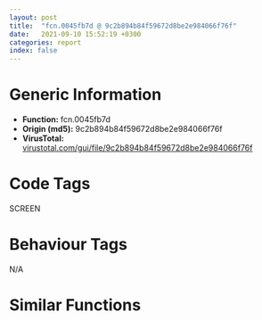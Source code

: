 ```yaml
---
layout: post
title:  "fcn.0045fb7d @ 9c2b894b84f59672d8be2e984066f76f"
date:   2021-09-10 15:52:19 +0300
categories: report
index: false
---
```


# Generic Information
- **Function:** fcn.0045fb7d
- **Origin (md5):** 9c2b894b84f59672d8be2e984066f76f
- **VirusTotal:** [virustotal.com/gui/file/9c2b894b84f59672d8be2e984066f76f][virustotal_ref]

# Code Tags
<span class="tag" id="SCREEN">SCREEN</span>


# Behaviour Tags
<span class="bhv-tag" id="na">N/A</span>

# Similar Functions
<script type="text/javascript" src="https://www.gstatic.com/charts/loader.js"></script>
<script type="text/javascript">

    google.charts.load('current', {'packages':['corechart']});
    google.charts.setOnLoadCallback(drawChart);

    function drawChart() {
    var data = new google.visualization.DataTable();
        data.addColumn('number', 'X');
        data.addColumn('number', 'Y');
        data.addColumn({type: 'string', role: 'tooltip', 'p': {'html': true}});
        data.addColumn({'type': 'string', 'role': 'style'});
        
        data.addRows([
    [26.511959075927734, -8.50034236907959, '<b><a href="/report/fcn.0045fb7d@9c2b894b84f59672d8be2e984066f76f">fcn.0045fb7d</a><br>@9c2b894b84f59672d8be2e984066f76f</b><br>push 0xc4<br>mov eax, 0x5785e7<br>call fcn.00553908<br>mov ebx, ecx<br>mov eax, dword[ebp+8]<br>mov edx, dword[ebp+0xc]<br>mov esi, dword[ebp+0x10]<br>mov dword[ebp-0x80], eax<br>mov eax, dword[ebp+0x14]<br>mov dword[ebp-0x7c], edx<br>mov dword[ebp-0x88], esi<br>test eax, eax<br>js 0x4603e5<br>cmp eax, dword[ebx+4]<br>jge 0x4603e5<br>cmp dword[ebp+0x24], 0<br>je 0x45fbd6<br>call fcn.00410017<br>cmp dword[eax+0x1ac], 8<br>jg 0x45fbd3<br>xor eax, eax<br>inc eax<br>jmp 0x4603e7<br>mov edx, dword[ebp-0x7c]<br>mov ecx, dword[ebx+0x68]<br>lea edi, [ebx+0x6c]<br>mov eax, dword[ebx+0x64]<br>add eax, edx<br>mov dword[ebp-0x1c], esi<br>mov dword[ebp-0x18], eax<br>lea eax, [esi+ecx]<br>mov dword[ebp-0x20], edx<br>mov dword[ebp-0x14], eax<br>lea esi, [ebp-0x20]<br>mov eax, dword[ebx+0x20]<br>mov ecx, eax<br>movsd dword<br>neg ecx<br>push 0x20<br>sbb ecx, ecx<br>not ecx<br>and ecx, dword[ebp+0x18]<br>neg eax<br>movsd dword<br>sbb eax, eax<br>mov dword[ebp-0x6c], ecx<br>not eax<br>and eax, dword[ebp+0x20]<br>movsd dword<br>mov dword[ebp-0x58], eax<br>movsd dword<br>xor esi, esi<br>mov dword[ebp-0x98], esi<br>pop edi<br>cmp dword[ebp+0x28], esi<br>je 0x45fc29<br>cmp dword[ebp+0x1c], esi<br>je 0x45fc4e<br>cmp dword[ebx+0x2c], esi<br>je 0x45fc4e<br>cmp dword[ebx+8], edi<br>jge 0x45fc4e<br>push dword[ebx+0x8c]<br>push dword[0x5e0b68]<br>call dword[sym.imp.GDI32.dll_SelectObject]<br>mov edx, dword[ebp-0x7c]<br>mov dword[ebp-0x98], eax<br>mov eax, dword[ebx+0x20]<br>xor ecx, ecx<br>inc ecx<br>mov dword[ebp-0xa8], eax<br>cmp dword[ebx+8], edi<br>jne 0x45fc6b<br>test eax, eax<br>je 0x45fc6b<br>mov dword[ebp-0x5c], ecx<br>mov dword[ebx+0x20], esi<br>jmp 0x45fc6e<br>mov dword[ebp-0x5c], esi<br>cmp dword[ebx+8], edi<br>je 0x45fc83<br>cmp dword[0x5e0b40], esi<br>jne 0x45fc83<br>mov ecx, dword[ebx+0xa8]<br>jmp 0x45fc86<br>or ecx, 0xffffffff<br>mov eax, dword[ebx+0x20]<br>mov dword[ebp-0x68], ecx<br>mov dword[ebp-0x70], ecx<br>test eax, eax<br>jne 0x45fc9b<br>mov edi, dword[ebp-0x80]<br>cmp ecx, 0xffffffff<br>je 0x45fc9e<br>lea edi, [ebx+0x44]<br>mov dword[ebp-0x84], edi<br>test eax, eax<br>jne 0x45fcb0<br>mov dword[ebp-0x64], edx<br>cmp ecx, 0xffffffff<br>je 0x45fcb3<br>mov dword[ebp-0x64], esi<br>test eax, eax<br>jne 0x45fcc7<br>cmp ecx, 0xffffffff<br>jne 0x45fcc7<br>mov eax, dword[ebp-0x88]<br>mov dword[ebp-0x60], eax<br>jmp 0x45fcca<br>mov dword[ebp-0x60], esi<br>lea esi, [ebx+0x7c]<br>mov eax, dword[esi]<br>mov dword[ebp-0x78], eax<br>mov eax, dword[ebx+0x80]<br>push esi<br>mov dword[ebp-0x74], eax<br>call dword[sym.imp.USER32.dll_IsRectEmpty]<br>test eax, eax<br>je 0x45fceb<br>mov eax, dword[ebx+0x54]<br>jmp 0x45fcf0<br>mov eax, dword[esi+8]<br>sub eax, dword[esi]<br>push esi<br>mov dword[ebp-0x54], eax<br>call dword[sym.imp.USER32.dll_IsRectEmpty]<br>test eax, eax<br>je 0x45fd03<br>mov eax, dword[ebx+0x58]<br>jmp 0x45fd09<br>mov eax, dword[esi+0xc]<br>sub eax, dword[esi+4]<br>mov esi, dword[ebp-0x68]<br>xor edx, edx<br>mov dword[ebp-0x50], eax<br>cmp dword[ebx+0x20], edx<br>jne 0x45fd1f<br>cmp esi, 0xffffffff<br>je 0x45ff7e<br>mov eax, dword[ebx+0x54]<br>mov ecx, dword[ebx+0x58]<br>mov dword[ebp-0x20], edx<br>mov dword[ebp-0x18], eax<br>mov dword[ebp-0x1c], edx<br>mov dword[ebp-0x14], ecx<br>cmp esi, 0xffffffff<br>je 0x45fd76<br>call fcn.00410017<br>cmp esi, dword[eax+0x1c]<br>je 0x45fd76<br>push esi<br>lea ecx, [ebp-0xb0]<br>call fcn.0041191b<br>push dword[ebp-0xac]<br>lea eax, [ebp-0x20]<br>push eax<br>push dword[edi+4]<br>call dword[sym.imp.USER32.dll_FillRect]<br>lea ecx, [ebp-0xb0]<br>mov dword[ebp-0xb0], 0x584f04<br>call fcn.00404d00<br>jmp 0x45fd93<br>call fcn.00410017<br>add eax, 0x98<br>je 0x45fd85<br>mov eax, dword[eax+4]<br>push eax<br>lea eax, [ebp-0x20]<br>push eax<br>push dword[edi+4]<br>call dword[sym.imp.USER32.dll_FillRect]<br>mov esi, dword[ebp+0x1c]<br>test esi, esi<br>je 0x45fdba<br>call fcn.00410017<br>cmp dword[eax+0x1ac], 0x10<br>jne 0x45fdba<br>push dword[ebp-0x1c]<br>push dword[ebp-0x20]<br>push dword[edi+4]<br>call dword[sym.imp.GDI32.dll_GetPixel]<br>mov dword[ebp-0x70], eax<br>xor edx, edx<br>mov ecx, edx<br>mov dword[ebp-0x94], ecx<br>test esi, esi<br>je 0x45fddc<br>cmp dword[ebx+8], 0x18<br>jl 0x45fddc<br>xor esi, esi<br>mov dword[ebp+0x1c], edx<br>inc esi<br>mov ecx, esi<br>mov dword[ebp-0x94], esi<br>mov esi, dword[ebp+0x24]<br>test esi, esi<br>je 0x45fdef<br>mov eax, dword[ebx+8]<br>sub eax, 0x20<br>neg eax<br>sbb eax, eax<br>and esi, eax<br>cmp dword[ebp-0x6c], 0<br>jne 0x460181<br>cmp dword[ebp+0x1c], 0<br>jne 0x460181<br>test esi, esi<br>jne 0x460185<br>push 0x20<br>pop eax<br>cmp dword[ebx+8], eax<br>je 0x45fe1f<br>cmp dword[0x5e0b40], esi<br>je 0x46007b<br>mov al, byte[ebp+0x2c]<br>mov byte[ebp-0x56], al<br>xor eax, eax<br>inc eax<br>mov word[ebp-0x58], 0<br>mov byte[ebp-0x55], al<br>test ecx, ecx<br>je 0x45fe3d<br>mov al, byte[0x5d85d4]<br>mov byte[ebp-0x56], al<br>cmp dword[ebp+0x28], 0<br>je 0x45fe50<br>cmp dword[ebx+0x2c], edx<br>je 0x45fe50<br>mov al, byte[0x5d85d5]<br>mov byte[ebp-0x56], al<br>mov eax, dword[ebp-0x5c]<br>neg eax<br>push 0x20<br>sbb eax, eax<br>and eax, 0x10<br>mov esi, dword[eax+ebx+0x54]<br>mov eax, dword[eax+ebx+0x58]<br>mov dword[ebp-0x6c], eax<br>pop eax<br>mov dword[ebp-0xa4], esi<br>cmp dword[ebx+8], eax<br>je 0x46003d<br>mov eax, dword[ebp-0x50]<br>xor esi, esi<br>mov ecx, dword[ebp-0x54]<br>inc esi<br>push 0x20<br>mov word[ebp-0x40], si<br>pop esi<br>push edx<br>mov word[ebp-0x3e], si<br>mov esi, eax<br>push edx<br>mov dword[ebp-0x44], eax<br>lea eax, [ebp-0x5c]<br>push eax<br>imul esi, ecx<br>lea eax, [ebp-0x4c]<br>push edx<br>push eax<br>push edx<br>mov dword[ebp-0x4c], 0x28<br>mov dword[ebp-0x48], ecx<br>mov dword[ebp-0x3c], edx<br>mov dword[ebp-0x38], esi<br>mov dword[ebp-0x34], edx<br>mov dword[ebp-0x30], edx<br>mov dword[ebp-0x2c], edx<br>mov dword[ebp-0x28], edx<br>mov dword[ebp-0x5c], edx<br>call dword[sym.imp.GDI32.dll_CreateDIBSection]<br>test eax, eax<br>je 0x4603e5<br>and dword[ebp-0x9c], 0<br>mov dword[ebp-0xa0], 0x585684<br>and dword[ebp-4], 0<br>lea ecx, [ebp-0xa0]<br>push eax<br>call fcn.004122f0<br>lea ecx, [ebp-0xc0]<br>call fcn.004119b2<br>xor eax, eax<br>inc eax<br>push 0<br>mov byte[ebp-4], al<br>call dword[sym.imp.GDI32.dll_CreateCompatibleDC]<br>push eax<br>lea ecx, [ebp-0xc0]<br>call fcn.004122af<br>push dword[ebp-0x9c]<br>push dword[ebp-0xbc]<br>call fcn.00412959<br>mov ecx, dword[ebx+0x54]<br>imul ecx, dword[ebp+0x14]<br>push 0xcc0020<br>push dword[ebp-0x74]<br>mov dword[ebp-0x8c], eax<br>add ecx, dword[ebp-0x78]<br>push ecx<br>push dword[0x5e0b68]<br>push dword[ebp-0x50]<br>push dword[ebp-0x54]<br>push 0<br>push 0<br>push dword[ebp-0xbc]<br>call dword[sym.imp.GDI32.dll_BitBlt]<br>cmp dword[ebx+0xa8], 0xffffffff<br>jne 0x45ff86<br>test esi, esi<br>jle 0x45ffcd<br>mov eax, dword[ebp-0x5c]<br>or dword[eax], 0xff000000<br>mov eax, dword[ebp-0x5c]<br>add eax, 4<br>mov dword[ebp-0x5c], eax<br>sub esi, 1<br>jne 0x45ff68<br>jmp 0x45ffcd<br>mov esi, dword[ebp+0x1c]<br>jmp 0x45fdbc<br>movzx ecx, byte[ebx+0xa8]<br>movzx eax, byte[ebx+0xa9]<br>shl ecx, 8<br>or ecx, eax<br>movzx eax, byte[ebx+0xaa]<br>shl ecx, 8<br>or ecx, eax<br>test esi, esi<br>jle 0x45ffcd<br>mov eax, dword[ebp-0x5c]<br>mov edx, dword[eax]<br>cmp edx, ecx<br>je 0x45ffbc<br>or edx, 0xff000000<br>mov dword[eax], edx<br>jmp 0x45ffbf<br>and dword[eax], 0<br>mov eax, dword[ebp-0x5c]<br>add eax, 4<br>mov dword[ebp-0x5c], eax<br>sub esi, 1<br>jne 0x45ffac<br>push dword[ebp-0x58]<br>push dword[ebp-0x50]<br>push dword[ebp-0x54]<br>push 0<br>push 0<br>push dword[ebp-0xbc]<br>push dword[ebp-0x6c]<br>push dword[ebp-0xa4]<br>push dword[ebp-0x60]<br>push dword[ebp-0x64]<br>push dword[edi+4]<br>call dword[sym.imp.MSIMG32.dll_AlphaBlend]<br>mov esi, eax<br>mov eax, dword[ebp-0x8c]<br>test eax, eax<br>jne 0x460008<br>xor ecx, ecx<br>jmp 0x46000b<br>mov ecx, dword[eax+4]<br>push ecx<br>push dword[ebp-0xbc]<br>call fcn.00412959<br>lea ecx, [ebp-0xc0]<br>call fcn.00411b08<br>or dword[ebp-4], 0xffffffff<br>lea ecx, [ebp-0xa0]<br>mov dword[ebp-0xa0], 0x585684<br>call fcn.00404d00<br>jmp 0x460073<br>push dword[ebp-0x58]<br>mov eax, dword[ebx+0x54]<br>push dword[ebp-0x50]<br>imul eax, dword[ebp+0x14]<br>push dword[ebp-0x54]<br>push dword[ebp-0x74]<br>add eax, dword[ebp-0x78]<br>push eax<br>push dword[0x5e0b68]<br>call fcn.0041252c<br>push eax<br>push dword[ebp-0x6c]<br>mov ecx, edi<br>push esi<br>push dword[ebp-0x60]<br>push dword[ebp-0x64]<br>call fcn.0045eb50<br>mov esi, eax<br>test esi, esi<br>jne 0x46014f<br>mov eax, dword[ebx+0x54]<br>imul eax, dword[ebp+0x14]<br>mov esi, dword[ebp-0x50]<br>push 0xcc0020<br>push dword[ebp-0x74]<br>add eax, dword[ebp-0x78]<br>push eax<br>push dword[0x5e0b68]<br>push esi<br>push dword[ebp-0x54]<br>push dword[ebp-0x60]<br>push dword[ebp-0x64]<br>push dword[edi+4]<br>call dword[sym.imp.GDI32.dll_BitBlt]<br>cmp dword[ebp-0x94], 0<br>je 0x460152<br>push edi<br>lea ecx, [ebp-0x90]<br>call fcn.00469bad<br>cmp dword[ebp-0x70], 0xffffffff<br>mov dword[ebp-4], 2<br>jne 0x4600db<br>call fcn.00410017<br>mov eax, dword[eax+0x1c]<br>mov dword[ebp-0x70], eax<br>call fcn.00437068<br>mov edx, dword[ebp-0x60]<br>mov edi, eax<br>mov eax, dword[ebp-0x54]<br>mov ecx, dword[ebp-0x64]<br>add eax, 2<br>mov dword[ebp-0xd0], ecx<br>add ecx, eax<br>mov dword[ebp-0xc8], ecx<br>lea ecx, [edx+2]<br>add ecx, esi<br>mov dword[ebp-0xcc], edx<br>mov dword[ebp-0xc4], ecx<br>mov ecx, dword[edi]<br>mov esi, dword[ecx+0xb8]<br>mov ecx, esi<br>call fcn.00553897<br>mov ecx, edi<br>call esi<br>push eax<br>push dword[ebp-0x70]<br>lea esi, [ebp-0xd0]<br>push 0xffffffffffffffff<br>sub esp, 0x10<br>lea ecx, [ebp-0x90]<br>mov edi, esp<br>movsd dword<br>movsd dword<br>movsd dword<br>movsd dword<br>call fcn.0046c3a2<br>or dword[ebp-4], 0xffffffff<br>lea ecx, [ebp-0x90]<br>call fcn.00469bc2<br>mov esi, dword[ebp-0x50]<br>mov ecx, dword[ebp-0x68]<br>xor edx, edx<br>cmp dword[ebx+0x20], edx<br>je 0x46038d<br>cmp ecx, 0xffffffff<br>jne 0x46016f<br>call fcn.00410017<br>xor edx, edx<br>mov ecx, dword[eax+0x1c]<br>mov eax, dword[ebp-0x80]<br>test eax, eax<br>jne 0x460382<br>mov eax, edx<br>jmp 0x460385<br>test esi, esi<br>je 0x4601de<br>mov eax, dword[ebx+0x94]<br>test eax, eax<br>je 0x4601de<br>push eax<br>push dword[0x5e0b68]<br>call dword[sym.imp.GDI32.dll_SelectObject]<br>mov ecx, dword[ebx+0x54]<br>mov esi, eax<br>imul ecx, dword[ebp+0x14]<br>push 0xcc0020<br>push dword[ebp-0x74]<br>add ecx, dword[ebp-0x78]<br>push ecx<br>push dword[0x5e0b68]<br>push dword[ebp-0x50]<br>push dword[ebp-0x54]<br>push dword[ebp-0x60]<br>push dword[ebp-0x64]<br>push dword[edi+4]<br>call dword[sym.imp.GDI32.dll_BitBlt]<br>push esi<br>push dword[0x5e0b68]<br>call dword[sym.imp.GDI32.dll_SelectObject]<br>jmp 0x46014f<br>cmp dword[ebp+0x1c], 0<br>jne 0x4601f3<br>mov eax, dword[ebp-0x58]<br>test eax, eax<br>jne 0x4601f3<br>test esi, esi<br>je 0x4602e0<br>xor eax, eax<br>mov ecx, ebx<br>push edx<br>inc eax<br>push eax<br>push dword[ebp+0x14]<br>call fcn.0045f95e<br>test esi, esi<br>je 0x46020e<br>mov ecx, dword[ebx+0xb0]<br>jmp 0x460210<br>xor ecx, ecx<br>mov eax, dword[edi]<br>push ecx<br>mov esi, dword[eax+0x30]<br>mov ecx, esi<br>call fcn.00553897<br>mov ecx, edi<br>call esi<br>mov eax, dword[edi]<br>push 0xffffff<br>mov esi, dword[eax+0x2c]<br>mov ecx, esi<br>call fcn.00553897<br>mov ecx, edi<br>call esi<br>cmp dword[ebp+0x1c], 0<br>je 0x460294<br>call fcn.00437068<br>cmp dword[eax+0x58], 0<br>je 0x460294<br>call fcn.00410017<br>mov ecx, edi<br>push dword[eax+0x10]<br>call fcn.00462524<br>mov esi, eax<br>test esi, esi<br>je 0x460294<br>mov ecx, dword[ebp-0x50]<br>mov eax, dword[ebp-0x54]<br>add ecx, 2<br>push 0xb8074a<br>push 0<br>push 0<br>push dword[0x5e0b6c]<br>add eax, 2<br>push ecx<br>push eax<br>mov eax, dword[ebp-0x60]<br>inc eax<br>push eax<br>mov eax, dword[ebp-0x64]<br>inc eax<br>push eax<br>push dword[edi+4]<br>call dword[sym.imp.GDI32.dll_BitBlt]<br>push esi<br>mov ecx, edi<br>call fcn.00462524<br>call fcn.00410017<br>mov ecx, edi<br>push dword[eax+0x14]<br>call fcn.00462524<br>mov esi, eax<br>test esi, esi<br>je 0x4602dd<br>mov ecx, dword[ebp-0x50]<br>mov eax, dword[ebp-0x54]<br>add ecx, 2<br>push 0xb8074a<br>push 0<br>push 0<br>push dword[0x5e0b6c]<br>add eax, 2<br>push ecx<br>push eax<br>push dword[ebp-0x60]<br>push dword[ebp-0x64]<br>push dword[edi+4]<br>call dword[sym.imp.GDI32.dll_BitBlt]<br>push esi<br>mov ecx, edi<br>call fcn.00462524<br>mov eax, dword[ebp-0x58]<br>cmp dword[ebp-0x6c], 0<br>jne 0x4602ee<br>test eax, eax<br>je 0x46014f<br>call fcn.00410017<br>add eax, 0xa8<br>mov ecx, edi<br>push eax<br>call fcn.004129b8<br>mov dword[ebp-0x8c], eax<br>test eax, eax<br>je 0x46014f<br>push dword[ebp+0x1c]<br>xor ecx, ecx<br>cmp dword[ebp-0x58], ecx<br>sete cl<br>push ecx<br>push dword[ebp+0x14]<br>mov ecx, ebx<br>call fcn.0045f95e<br>mov eax, dword[edi]<br>push 0<br>mov esi, dword[eax+0x30]<br>mov ecx, esi<br>call fcn.00553897<br>mov ecx, edi<br>call esi<br>mov eax, dword[edi]<br>push 0xffffff<br>mov esi, dword[eax+0x2c]<br>mov ecx, esi<br>call fcn.00553897<br>mov ecx, edi<br>call esi<br>mov esi, dword[ebp-0x50]<br>push 0xe20746<br>push 0<br>push 0<br>push dword[0x5e0b6c]<br>push esi<br>push dword[ebp-0x54]<br>push dword[ebp-0x60]<br>push dword[ebp-0x64]<br>push dword[edi+4]<br>call dword[sym.imp.GDI32.dll_BitBlt]<br>push dword[ebp-0x8c]<br>mov ecx, edi<br>call fcn.004129b8<br>jmp 0x460152<br>mov eax, dword[eax+4]<br>push dword[ebx+0x68]<br>push dword[ebx+0x64]<br>jmp 0x4603a4<br>cmp ecx, 0xffffffff<br>je 0x4603c0<br>mov eax, dword[ebp-0x80]<br>test eax, eax<br>jne 0x46039d<br>mov eax, edx<br>jmp 0x4603a0<br>mov eax, dword[eax+4]<br>push 0xffffffffffffffff<br>push 0xffffffffffffffff<br>push ecx<br>push edx<br>push edx<br>push dword[ebp-0x84]<br>push esi<br>push dword[ebp-0x54]<br>push dword[ebp-0x88]<br>push dword[ebp-0x7c]<br>push eax<br>call fcn.00462c45<br>mov eax, dword[ebp-0x98]<br>test eax, eax<br>je 0x4603d7<br>push eax<br>push dword[0x5e0b68]<br>call dword[sym.imp.GDI32.dll_SelectObject]<br>mov ecx, dword[ebp-0xa8]<br>mov dword[ebx+0x20], ecx<br>jmp 0x45fbcb<br>xor eax, eax<br>call fcn.005538b2<br>ret 0x28<br><eoc> ', 'point { fill-color: #e0440e; }'],
[123.42073822021484, -49.235111236572266, '<b><a href="/report/fcn.0042921a@7b00dd8f2abf54a73bfb09681334ff78">fcn.0042921a</a><br>@7b00dd8f2abf54a73bfb09681334ff78</b><br>push ebp<br>lea ebp, [esp-0xa0]<br>sub esp, 0x120<br>mov eax, dword[0x4672d8]<br>xor eax, ebp<br>mov dword[ebp+0x9c], eax<br>mov eax, dword[ebp+0xa8]<br>push ebx<br>mov ebx, dword[ebp+0xac]<br>push esi<br>mov esi, ecx<br>and dword[esi+8], 0<br>or dword[esi+4], 0xffffffff<br>push edi<br>mov dword[ebp-0x6c], eax<br>mov eax, dword[ebp+0xb0]<br>lea edi, [esi+0xc]<br>mov ecx, edi<br>mov dword[ebp-0x74], eax<br>and ebx, 0xffff7fff<br>call fcn.00410070<br>cmp dword[ebp-0x6c], 0<br>je 0x4293a4<br>push 0<br>push 0x104<br>push dword[ebp-0x6c]<br>call fcn.004289d7<br>test eax, eax<br>jl 0x4293a4<br>push dword[ebp-0x74]<br>lea eax, [ebp-0x68]<br>push dword[ebp-0x6c]<br>push eax<br>call fcn.00428fe5<br>test eax, eax<br>je 0x4293bd<br>lea eax, [ebp-0x68]<br>push eax<br>mov ecx, edi<br>call fcn.0041063d<br>push 3<br>mov eax, ebx<br>pop edx<br>xor ecx, ecx<br>and eax, edx<br>sub eax, ecx<br>mov dword[ebp-0x70], ecx<br>je 0x4292d5<br>dec eax<br>je 0x4292cc<br>dec eax<br>jne 0x4292dc<br>mov dword[ebp-0x70], 0xc0000000<br>jmp 0x4292dc<br>mov dword[ebp-0x70], 0x40000000<br>jmp 0x4292dc<br>mov dword[ebp-0x70], 0x80000000<br>mov eax, ebx<br>and eax, 0x70<br>push 1<br>pop edi<br>je 0x4292fa<br>cmp eax, 0x10<br>je 0x4292fa<br>cmp eax, 0x20<br>je 0x429330<br>cmp eax, 0x30<br>je 0x42932b<br>cmp eax, 0x40<br>je 0x4292fc<br>xor edx, edx<br>mov eax, ebx<br>shr eax, 7<br>not eax<br>and eax, edi<br>test bx, 0x1000<br>mov dword[ebp-0x80], 0xc<br>mov dword[ebp-0x7c], ecx<br>mov dword[ebp-0x78], eax<br>je 0x429334<br>mov eax, ebx<br>and eax, 0x2000<br>neg eax<br>sbb eax, eax<br>and eax, 2<br>inc eax<br>inc eax<br>jmp 0x429337<br>push 2<br>pop edx<br>jmp 0x4292fc<br>mov edx, edi<br>jmp 0x4292fc<br>push 3<br>pop eax<br>test ebx, 0x10000<br>mov ecx, 0x80<br>je 0x429349<br>mov ecx, 0x20000080<br>test ebx, 0x20000<br>je 0x429357<br>or ecx, 0x80000000<br>test ebx, 0x40000<br>je 0x429365<br>or ecx, 0x10000000<br>test ebx, 0x80000<br>je 0x429373<br>or ecx, 0x8000000<br>push 0<br>push ecx<br>push eax<br>lea eax, [ebp-0x80]<br>push eax<br>push edx<br>push dword[ebp-0x70]<br>push dword[ebp-0x6c]<br>call dword[sym.imp.KERNEL32.dll_CreateFileA]<br>cmp eax, 0xffffffff<br>jne 0x42939a<br>push dword[ebp-0x6c]<br>push dword[ebp-0x74]<br>call fcn.00428fba<br>jmp 0x4293bd<br>mov dword[esi+4], eax<br>mov dword[esi+8], edi<br>mov eax, edi<br>jmp 0x4293bf<br>mov eax, dword[ebp-0x74]<br>test eax, eax<br>je 0x4293bd<br>push dword[ebp-0x6c]<br>lea ecx, [eax+0x10]<br>mov dword[eax+8], 3<br>call fcn.0041063d<br>xor eax, eax<br>mov ecx, dword[ebp+0x9c]<br>pop edi<br>pop esi<br>xor ecx, ebp<br>pop ebx<br>call fcn.0043779f<br>add ebp, 0xa0<br>leave <br>ret 0xc<br><eoc> ', 'null'],
[52.93215560913086, 64.83871459960938, '<b><a href="/report/fcn.100ea61b@e5d49e0823e602f2ee948ac39d32c1eb">fcn.100ea61b</a><br>@e5d49e0823e602f2ee948ac39d32c1eb</b><br>push 0x64<br>mov eax, 0x10145ffe<br>call fcn.10124157<br>mov ebx, ecx<br>xor edi, edi<br>mov dword[ebx+0x38], edi<br>cmp dword[ebx+0x44], edi<br>je 0x100eaa59<br>cmp dword[ebx+0x48], edi<br>je 0x100eaa59<br>cmp dword[ebx+0x50], edi<br>jne 0x100ea6bb<br>push 0x350<br>call fcn.10005e06<br>mov esi, eax<br>pop ecx<br>mov dword[ebp-0x6c], esi<br>mov dword[ebp-4], edi<br>test esi, esi<br>je 0x100ea66b<br>mov ecx, esi<br>call fcn.100eb507<br>mov dword[esi], vtable.CDummyDockablePane.0<br>jmp 0x100ea66d<br>mov esi, edi<br>or dword[ebp-4], 0xffffffff<br>mov dword[ebx+0x50], esi<br>mov edx, dword[0x101a1d28]<br>mov dword[ebp-0x40], edi<br>mov dword[ebp-0x3c], edi<br>mov dword[ebp-0x38], edi<br>mov dword[ebp-0x34], edi<br>test edx, edx<br>jne 0x100ea694<br>mov ecx, dword[ebx+0x44]<br>call fcn.1000e2f5<br>mov edx, eax<br>mov ecx, dword[ebx+0x50]<br>lea esi, [ebp-0x40]<br>push edi<br>push 0xf<br>push 0x20<br>mov eax, dword[ecx]<br>push 0x40000000<br>push dword[0x10199c78]<br>push edi<br>push esi<br>push edx<br>push 0x1014abf4<br>push edi<br>call dword[eax+0x324]<br>mov esi, dword[0x101a3990]<br>lea eax, [ebp-0x58]<br>mov edi, dword[0x101a3994]<br>and dword[ebp-0x58], 0<br>and dword[ebp-0x54], 0<br>push eax<br>call dword[sym.imp.USER32.dll_GetCursorPos]<br>mov ecx, dword[ebp-0x58]<br>sub ecx, dword[ebx+4]<br>mov eax, dword[ebp-0x54]<br>sub eax, dword[ebx+8]<br>push ecx<br>mov dword[ebp-0x6c], ecx<br>mov dword[ebp-0x60], eax<br>call fcn.10125454<br>pop ecx<br>cmp eax, esi<br>jge 0x100ea71b<br>push dword[ebp-0x60]<br>call fcn.10125454<br>pop ecx<br>cmp eax, edi<br>jge 0x100ea71b<br>lea eax, [ebx+0xc]<br>push eax<br>call dword[sym.imp.USER32.dll_IsRectEmpty]<br>test eax, eax<br>je 0x100ea71b<br>cmp dword[ebp+8], 0<br>je 0x100eaa59<br>mov ecx, dword[ebx+0x48]<br>xor eax, eax<br>inc eax<br>push eax<br>mov dword[ebx+0x30], eax<br>call fcn.10080f0b<br>lea esi, [ebx+0x1c]<br>push esi<br>call dword[sym.imp.USER32.dll_IsRectEmpty]<br>test eax, eax<br>je 0x100ea73b<br>lea esi, [ebx+0xc]<br>and dword[ebp-0x5c], 0<br>lea edi, [ebp-0x50]<br>movsd dword<br>movsd dword<br>movsd dword<br>movsd dword<br>lea edi, [ebx+0xc]<br>push edi<br>call dword[sym.imp.USER32.dll_IsRectEmpty]<br>mov esi, 0x1015de4c<br>test eax, eax<br>je 0x100ea800<br>mov ecx, dword[ebx+0x44]<br>push 0x1019987c<br>call fcn.100090e1<br>test eax, eax<br>je 0x100ea77d<br>mov eax, dword[ebx+0x44]<br>push edi<br>push dword[eax+0x20]<br>call dword[sym.imp.USER32.dll_GetWindowRect]<br>jmp 0x100ea7f9<br>mov ecx, dword[ebx+0x44]<br>push esi<br>call fcn.100090e1<br>test eax, eax<br>je 0x100ea7f9<br>push dword[ebx+0x44]<br>push esi<br>call fcn.1000904b<br>pop ecx<br>pop ecx<br>mov ecx, dword[ebx+0x44]<br>mov esi, eax<br>push edi<br>push dword[ecx+0x20]<br>call dword[sym.imp.USER32.dll_GetWindowRect]<br>mov edx, dword[esi]<br>mov ecx, esi<br>push 0<br>call dword[edx+0x224]<br>test eax, eax<br>jne 0x100ea7d7<br>mov eax, dword[esi+0x1e0]<br>sub eax, dword[esi+0x1d8]<br>add eax, dword[edi]<br>mov dword[ebx+0x14], eax<br>mov eax, dword[ebx+0x10]<br>sub eax, dword[esi+0x1dc]<br>add eax, dword[esi+0x1e4]<br>mov dword[ebx+0x18], eax<br>push dword[ebx+8]<br>push dword[ebx+4]<br>push edi<br>call dword[sym.imp.USER32.dll_PtInRect]<br>test eax, eax<br>jne 0x100ea7f9<br>push eax<br>mov eax, dword[ebx+4]<br>sub eax, dword[edi]<br>sub eax, 5<br>push eax<br>push edi<br>call dword[sym.imp.USER32.dll_OffsetRect]<br>mov dword[ebp-0x5c], 1<br>xor ecx, ecx<br>lea esi, [ebx+0x4c]<br>mov eax, dword[esi]<br>mov dword[ebp-0x68], eax<br>lea eax, [ebp-0x30]<br>push eax<br>mov dword[ebp-0x64], ecx<br>mov dword[ebp-0x30], ecx<br>mov dword[ebp-0x2c], ecx<br>mov dword[ebp-0x28], ecx<br>mov dword[ebp-0x24], ecx<br>call dword[sym.imp.USER32.dll_SetRectEmpty]<br>mov ecx, dword[ebx+0x48]<br>xor edx, edx<br>mov dword[ebp-0x70], edx<br>test ecx, ecx<br>je 0x100ea84a<br>mov eax, dword[ecx+0x1b8]<br>test eax, eax<br>je 0x100ea84a<br>cmp dword[eax+8], edx<br>je 0x100ea84a<br>cmp dword[eax+4], edx<br>je 0x100ea84a<br>mov dword[ebp-0x70], 1<br>push esi<br>lea eax, [ebp-0x64]<br>push eax<br>lea eax, [ebp-0x30]<br>push eax<br>push dword[ebp-0x54]<br>push dword[ebp-0x58]<br>push dword[ebx+0x44]<br>call fcn.1007fb2b<br>mov eax, dword[ebp-0x68]<br>test eax, eax<br>je 0x100ea887<br>cmp dword[ebx+0x34], 0xffffffff<br>je 0x100ea887<br>cmp eax, dword[esi]<br>jne 0x100ea878<br>cmp dword[ebp-0x64], 0<br>jne 0x100ea887<br>push eax<br>mov ecx, ebx<br>call fcn.100eac74<br>mov dword[ebp-0x5c], 1<br>mov ecx, dword[ebx+0x44]<br>push 0x1019987c<br>mov dword[ebp-0x68], 1<br>call fcn.100090e1<br>test eax, eax<br>jne 0x100ea8cb<br>mov ecx, dword[ebx+0x44]<br>push 0x1015de4c<br>call fcn.100090e1<br>test eax, eax<br>je 0x100ea8cb<br>push dword[ebx+0x44]<br>push 0x1015de4c<br>call fcn.1000904b<br>pop ecx<br>pop ecx<br>mov ecx, eax<br>mov edx, dword[eax]<br>call dword[edx+0x188]<br>jmp 0x100ea8ce<br>mov eax, dword[ebp-0x68]<br>cmp dword[esi], 0<br>je 0x100ea97d<br>test eax, eax<br>je 0x100ea97d<br>push dword[esi]<br>push 0x1016a1e0<br>call fcn.1000904b<br>mov esi, eax<br>pop ecx<br>pop ecx<br>test esi, esi<br>je 0x100ea946<br>cmp dword[ebp-0x64], 0<br>je 0x100ea97d<br>mov edx, dword[esi]<br>mov ecx, esi<br>call dword[edx+0x3a4]<br>cmp eax, 1<br>jle 0x100ea91a<br>mov eax, dword[esi]<br>mov ecx, esi<br>call dword[eax+0x3a8]<br>test eax, eax<br>jne 0x100ea936<br>mov eax, dword[esi]<br>mov ecx, esi<br>call dword[eax+0x3a4]<br>test eax, eax<br>jle 0x100ea946<br>mov eax, dword[esi]<br>mov ecx, esi<br>call dword[eax+0x3a8]<br>test eax, eax<br>jne 0x100ea946<br>push dword[ebp-0x5c]<br>mov ecx, ebx<br>push esi<br>call fcn.100eaa61<br>jmp 0x100eaa59<br>cmp dword[ebp-0x64], 0<br>je 0x100ea97d<br>cmp dword[ebx+0x34], 0xffffffff<br>jne 0x100eaa59<br>cmp dword[ebp-0x5c], 0<br>jne 0x100ea965<br>push 0<br>mov ecx, ebx<br>call fcn.100ea46b<br>push 0<br>push dword[ebx+0x4c]<br>mov ecx, ebx<br>call fcn.100ea2aa<br>mov dword[ebx+0x34], 1<br>jmp 0x100eaa59<br>push dword[ebp-0x60]<br>push dword[ebp-0x6c]<br>push edi<br>call dword[sym.imp.USER32.dll_OffsetRect]<br>mov eax, dword[ebp-0x58]<br>lea esi, [ebp-0x30]<br>lea edi, [ebx+0x1c]<br>mov dword[ebx+4], eax<br>mov eax, dword[ebp-0x54]<br>movsd dword<br>mov dword[ebx+8], eax<br>movsd dword<br>movsd dword<br>movsd dword<br>lea edi, [ebx+0x1c]<br>push edi<br>call dword[sym.imp.USER32.dll_IsRectEmpty]<br>test eax, eax<br>je 0x100ea9be<br>call fcn.100218d1<br>mov esi, dword[eax+0x1b0]<br>mov dword[ebp-0x60], esi<br>jmp 0x100ea9cc<br>call fcn.100218d1<br>mov eax, dword[eax+0x1b4]<br>mov dword[ebp-0x60], eax<br>xor eax, eax<br>push edi<br>mov dword[ebp-0x20], eax<br>mov dword[ebp-0x1c], eax<br>mov dword[ebp-0x18], eax<br>mov dword[ebp-0x14], eax<br>call dword[sym.imp.USER32.dll_IsRectEmpty]<br>test eax, eax<br>je 0x100eaa20<br>push dword[ebp-0x54]<br>lea esi, [ebx+0xc]<br>push dword[ebp-0x58]<br>push esi<br>call dword[sym.imp.USER32.dll_PtInRect]<br>test eax, eax<br>jne 0x100eaa22<br>mov eax, dword[esi+8]<br>sub eax, dword[esi]<br>mov ecx, dword[ebx+0x10]<br>cdq <br>add ecx, 5<br>sub eax, edx<br>mov edx, dword[ebp-0x58]<br>sar eax, 1<br>add eax, dword[esi]<br>sub edx, eax<br>mov eax, dword[ebp-0x54]<br>sub eax, ecx<br>push eax<br>push edx<br>push esi<br>call dword[sym.imp.USER32.dll_OffsetRect]<br>jmp 0x100eaa22<br>mov esi, edi<br>cmp dword[ebp-0x70], 0<br>lea edi, [ebp-0x20]<br>movsd dword<br>movsd dword<br>movsd dword<br>movsd dword<br>je 0x100eaa3d<br>lea eax, [ebx+0x1c]<br>push eax<br>call dword[sym.imp.USER32.dll_IsRectEmpty]<br>test eax, eax<br>jne 0x100eaa59<br>push dword[ebx+0x40]<br>mov esi, dword[ebp-0x60]<br>lea eax, [ebp-0x20]<br>push esi<br>push dword[ebp-0x5c]<br>mov ecx, ebx<br>push eax<br>lea eax, [ebp-0x50]<br>push eax<br>call fcn.100ea219<br>mov dword[ebx+0x40], esi<br>call fcn.10124106<br>ret 4<br><eoc> ', 'null'],
[50.093589782714844, -82.80039978027344, '<b><a href="/report/fcn.10016d64@481b545f5c18f2fce1caac67ddc419e8">fcn.10016d64</a><br>@481b545f5c18f2fce1caac67ddc419e8</b><br>push ebp<br>lea ebp, [esp-0x1a4]<br>sub esp, 0x224<br>mov eax, dword[0x10062200]<br>xor eax, ebp<br>mov dword[ebp+0x1a0], eax<br>mov eax, dword[ebp+0x1ac]<br>push ebx<br>mov ebx, dword[ebp+0x1b0]<br>push esi<br>mov esi, ecx<br>and dword[esi+8], 0<br>or dword[esi+4], 0xffffffff<br>push edi<br>mov dword[ebp-0x6c], eax<br>mov eax, dword[ebp+0x1b4]<br>lea edi, [esi+0xc]<br>mov ecx, edi<br>mov dword[ebp-0x74], eax<br>and ebx, 0xffff7fff<br>call fcn.10002397<br>cmp dword[ebp-0x6c], 0<br>je 0x10016eee<br>push 0<br>push 0x104<br>push dword[ebp-0x6c]<br>call fcn.10016462<br>test eax, eax<br>jl 0x10016eee<br>push dword[ebp-0x74]<br>lea eax, [ebp-0x68]<br>push dword[ebp-0x6c]<br>push eax<br>call fcn.10016ace<br>test eax, eax<br>je 0x10016f07<br>lea eax, [ebp-0x68]<br>push eax<br>mov ecx, edi<br>call fcn.10002cd2<br>push 3<br>mov eax, ebx<br>pop edx<br>xor ecx, ecx<br>and eax, edx<br>sub eax, ecx<br>mov dword[ebp-0x70], ecx<br>je 0x10016e1f<br>dec eax<br>je 0x10016e16<br>dec eax<br>jne 0x10016e26<br>mov dword[ebp-0x70], 0xc0000000<br>jmp 0x10016e26<br>mov dword[ebp-0x70], 0x40000000<br>jmp 0x10016e26<br>mov dword[ebp-0x70], 0x80000000<br>mov eax, ebx<br>and eax, 0x70<br>push 1<br>pop edi<br>je 0x10016e44<br>cmp eax, 0x10<br>je 0x10016e44<br>cmp eax, 0x20<br>je 0x10016e7a<br>cmp eax, 0x30<br>je 0x10016e75<br>cmp eax, 0x40<br>je 0x10016e46<br>xor edx, edx<br>mov eax, ebx<br>shr eax, 7<br>not eax<br>and eax, edi<br>test bx, 0x1000<br>mov dword[ebp-0x80], 0xc<br>mov dword[ebp-0x7c], ecx<br>mov dword[ebp-0x78], eax<br>je 0x10016e7e<br>mov eax, ebx<br>and eax, 0x2000<br>neg eax<br>sbb eax, eax<br>and eax, 2<br>inc eax<br>inc eax<br>jmp 0x10016e81<br>push 2<br>pop edx<br>jmp 0x10016e46<br>mov edx, edi<br>jmp 0x10016e46<br>push 3<br>pop eax<br>test ebx, 0x10000<br>mov ecx, 0x80<br>je 0x10016e93<br>mov ecx, 0x20000080<br>test ebx, 0x20000<br>je 0x10016ea1<br>or ecx, 0x80000000<br>test ebx, 0x40000<br>je 0x10016eaf<br>or ecx, 0x10000000<br>test ebx, 0x80000<br>je 0x10016ebd<br>or ecx, 0x8000000<br>push 0<br>push ecx<br>push eax<br>lea eax, [ebp-0x80]<br>push eax<br>push edx<br>push dword[ebp-0x70]<br>push dword[ebp-0x6c]<br>call dword[sym.imp.KERNEL32.dll_CreateFileW]<br>cmp eax, 0xffffffff<br>jne 0x10016ee4<br>push dword[ebp-0x6c]<br>push dword[ebp-0x74]<br>call fcn.10016aa3<br>jmp 0x10016f07<br>mov dword[esi+4], eax<br>mov dword[esi+8], edi<br>mov eax, edi<br>jmp 0x10016f09<br>mov eax, dword[ebp-0x74]<br>test eax, eax<br>je 0x10016f07<br>push dword[ebp-0x6c]<br>lea ecx, [eax+0x10]<br>mov dword[eax+8], 3<br>call fcn.10002cd2<br>xor eax, eax<br>mov ecx, dword[ebp+0x1a0]<br>pop edi<br>pop esi<br>xor ecx, ebp<br>pop ebx<br>call fcn.1002288b<br>add ebp, 0x1a4<br>leave <br>ret 0xc<br><eoc> ', 'null'],
[124.9141616821289, 28.47800064086914, '<b><a href="/report/fcn.10036bba@e5d49e0823e602f2ee948ac39d32c1eb">fcn.10036bba</a><br>@e5d49e0823e602f2ee948ac39d32c1eb</b><br>push 0xc8<br>mov eax, 0x1013d064<br>call fcn.10124157<br>mov ebx, ecx<br>mov eax, dword[ebp+8]<br>mov edx, dword[ebp+0xc]<br>mov esi, dword[ebp+0x10]<br>mov dword[ebp-0x88], eax<br>mov eax, dword[ebp+0x14]<br>mov dword[ebp-0x7c], edx<br>mov dword[ebp-0x8c], esi<br>test eax, eax<br>js 0x100373eb<br>cmp eax, dword[ebx+4]<br>jge 0x100373eb<br>cmp dword[ebp+0x24], 0<br>je 0x10036c16<br>call fcn.100218d1<br>cmp dword[eax+0x1ac], 8<br>jg 0x10036c13<br>xor eax, eax<br>inc eax<br>jmp 0x100373ed<br>mov edx, dword[ebp-0x7c]<br>mov ecx, dword[ebx+0x68]<br>lea edi, [ebx+0x6c]<br>mov eax, dword[ebx+0x64]<br>add eax, edx<br>mov dword[ebp-0x1c], esi<br>mov dword[ebp-0x18], eax<br>lea eax, [esi+ecx]<br>mov dword[ebp-0x20], edx<br>mov dword[ebp-0x14], eax<br>lea esi, [ebp-0x20]<br>movsd dword<br>xor ecx, ecx<br>movsd dword<br>movsd dword<br>movsd dword<br>cmp dword[ebx+0x20], ecx<br>je 0x10036c46<br>mov dword[ebp-0x5c], ecx<br>mov dword[ebp-0x54], ecx<br>jmp 0x10036c52<br>mov eax, dword[ebp+0x20]<br>mov dword[ebp-0x54], eax<br>mov eax, dword[ebp+0x18]<br>mov dword[ebp-0x5c], eax<br>push 0x20<br>mov dword[ebp-0x9c], ecx<br>pop esi<br>cmp dword[ebp+0x28], ecx<br>je 0x10036c65<br>cmp dword[ebp+0x1c], ecx<br>je 0x10036c8c<br>cmp dword[ebx+0x2c], ecx<br>je 0x10036c8c<br>cmp dword[ebx+8], esi<br>jge 0x10036c8c<br>push dword[ebx+0x8c]<br>push dword[0x101a142c]<br>call dword[sym.imp.GDI32.dll_SelectObject]<br>mov edx, dword[ebp-0x7c]<br>xor ecx, ecx<br>mov dword[ebp-0x9c], eax<br>mov eax, dword[ebx+0x20]<br>xor edi, edi<br>inc edi<br>mov dword[ebp-0xb4], eax<br>cmp dword[ebx+8], esi<br>jne 0x10036ca9<br>test eax, eax<br>je 0x10036ca9<br>mov dword[ebp-0x68], edi<br>mov dword[ebx+0x20], ecx<br>jmp 0x10036cac<br>mov dword[ebp-0x68], ecx<br>cmp dword[ebx+8], esi<br>je 0x10036cc2<br>cmp dword[0x101a1400], 0<br>jne 0x10036cc2<br>mov eax, dword[ebx+0xa8]<br>jmp 0x10036cc5<br>or eax, 0xffffffff<br>xor ecx, ecx<br>mov dword[ebp-0x74], eax<br>cmp eax, 0xffffffff<br>mov dword[ebp-0x70], eax<br>mov eax, dword[ebx+0x20]<br>setne cl<br>mov dword[ebp-0x80], ecx<br>test eax, eax<br>jne 0x10036ce7<br>mov edi, dword[ebp-0x88]<br>test ecx, ecx<br>je 0x10036cea<br>lea edi, [ebx+0x44]<br>mov dword[ebp-0x84], edi<br>test eax, eax<br>jne 0x10036cfd<br>test ecx, ecx<br>jne 0x10036cfd<br>mov dword[ebp-0x60], edx<br>jmp 0x10036d01<br>and dword[ebp-0x60], 0<br>test eax, eax<br>jne 0x10036d14<br>test ecx, ecx<br>jne 0x10036d14<br>mov eax, dword[ebp-0x8c]<br>mov dword[ebp-0x64], eax<br>jmp 0x10036d18<br>and dword[ebp-0x64], 0<br>lea esi, [ebx+0x7c]<br>mov eax, dword[esi]<br>mov dword[ebp-0x78], eax<br>mov eax, dword[ebx+0x80]<br>push esi<br>mov dword[ebp-0x6c], eax<br>call dword[sym.imp.USER32.dll_IsRectEmpty]<br>test eax, eax<br>je 0x10036d39<br>mov eax, dword[ebx+0x54]<br>jmp 0x10036d3e<br>mov eax, dword[esi+8]<br>sub eax, dword[esi]<br>push esi<br>mov dword[ebp-0x58], eax<br>call dword[sym.imp.USER32.dll_IsRectEmpty]<br>test eax, eax<br>je 0x10036d51<br>mov eax, dword[ebx+0x58]<br>jmp 0x10036d57<br>mov eax, dword[esi+0xc]<br>sub eax, dword[esi+4]<br>cmp dword[ebx+0x20], 0<br>mov edx, dword[ebp-0x80]<br>mov dword[ebp-0x50], eax<br>jne 0x10036d6b<br>test edx, edx<br>je 0x10036e0a<br>and dword[ebp-0x20], 0<br>and dword[ebp-0x1c], 0<br>mov eax, dword[ebx+0x54]<br>mov ecx, dword[ebx+0x58]<br>mov dword[ebp-0x18], eax<br>mov dword[ebp-0x14], ecx<br>test edx, edx<br>je 0x10036dc6<br>call fcn.100218d1<br>mov ecx, dword[ebp-0x74]<br>cmp ecx, dword[eax+0x1c]<br>je 0x10036dc6<br>push ecx<br>lea ecx, [ebp-0xac]<br>call fcn.10016fa7<br>push dword[ebp-0xa8]<br>lea eax, [ebp-0x20]<br>push eax<br>push dword[edi+4]<br>call dword[sym.imp.USER32.dll_FillRect]<br>lea ecx, [ebp-0xac]<br>mov dword[ebp-0xac], 0x1014cb44<br>call fcn.100171ad<br>jmp 0x10036de3<br>call fcn.100218d1<br>add eax, 0x98<br>je 0x10036dd5<br>mov eax, dword[eax+4]<br>push eax<br>lea eax, [ebp-0x20]<br>push eax<br>push dword[edi+4]<br>call dword[sym.imp.USER32.dll_FillRect]<br>mov ecx, dword[ebp+0x1c]<br>test ecx, ecx<br>je 0x10036e0d<br>call fcn.100218d1<br>cmp dword[eax+0x1ac], 0x10<br>jne 0x10036e0a<br>push dword[ebp-0x1c]<br>push dword[ebp-0x20]<br>push dword[edi+4]<br>call dword[sym.imp.GDI32.dll_GetPixel]<br>mov dword[ebp-0x70], eax<br>mov ecx, dword[ebp+0x1c]<br>xor edx, edx<br>mov dword[ebp-0x98], edx<br>test ecx, ecx<br>je 0x10036e2f<br>cmp dword[ebx+8], 0x18<br>jl 0x10036e2f<br>xor ecx, ecx<br>xor esi, esi<br>inc esi<br>mov dword[ebp+0x1c], ecx<br>mov edx, esi<br>mov dword[ebp-0x98], esi<br>mov esi, dword[ebp+0x24]<br>test esi, esi<br>je 0x10036e42<br>mov eax, dword[ebx+8]<br>sub eax, 0x20<br>neg eax<br>sbb eax, eax<br>and esi, eax<br>cmp dword[ebp-0x5c], 0<br>jne 0x1003718f<br>test ecx, ecx<br>jne 0x1003718f<br>test esi, esi<br>jne 0x10037193<br>push 0x20<br>pop ecx<br>cmp dword[ebx+8], ecx<br>je 0x10036e70<br>cmp dword[0x101a1400], esi<br>je 0x100370c1<br>mov eax, dword[ebp+0x2c]<br>mov byte[ebp-0x52], al<br>xor eax, eax<br>inc eax<br>mov word[ebp-0x54], 0<br>mov byte[ebp-0x51], al<br>test edx, edx<br>je 0x10036e8e<br>mov al, byte[0x10199584]<br>mov byte[ebp-0x52], al<br>xor edx, edx<br>cmp dword[ebp+0x28], edx<br>je 0x10036ea2<br>cmp dword[ebx+0x2c], edx<br>je 0x10036ea2<br>mov al, byte[0x10199585]<br>mov byte[ebp-0x52], al<br>cmp dword[ebp-0x68], 0<br>lea eax, [ebx+0x64]<br>jne 0x10036eae<br>lea eax, [ebx+0x54]<br>mov esi, dword[eax]<br>mov eax, dword[eax+4]<br>mov dword[ebp-0xb0], esi<br>mov dword[ebp-0x68], eax<br>cmp dword[ebx+8], ecx<br>je 0x10037083<br>mov eax, dword[ebp-0x50]<br>xor esi, esi<br>mov ecx, dword[ebp-0x58]<br>inc esi<br>push 0x20<br>mov word[ebp-0x40], si<br>pop esi<br>push edx<br>mov word[ebp-0x3e], si<br>mov esi, eax<br>push edx<br>mov dword[ebp-0x44], eax<br>lea eax, [ebp-0x5c]<br>push eax<br>imul esi, ecx<br>lea eax, [ebp-0x4c]<br>push edx<br>push eax<br>push edx<br>mov dword[ebp-0x4c], 0x28<br>mov dword[ebp-0x48], ecx<br>mov dword[ebp-0x3c], edx<br>mov dword[ebp-0x38], esi<br>mov dword[ebp-0x34], edx<br>mov dword[ebp-0x30], edx<br>mov dword[ebp-0x2c], edx<br>mov dword[ebp-0x28], edx<br>mov dword[ebp-0x5c], edx<br>call dword[sym.imp.GDI32.dll_CreateDIBSection]<br>test eax, eax<br>je 0x100373eb<br>and dword[ebp-0x90], 0<br>mov dword[ebp-0x94], 0x1014cb54<br>and dword[ebp-4], 0<br>lea ecx, [ebp-0x94]<br>push eax<br>call fcn.10017a05<br>lea ecx, [ebp-0xc4]<br>call fcn.1001703e<br>xor eax, eax<br>inc eax<br>push 0<br>mov byte[ebp-4], al<br>call dword[sym.imp.GDI32.dll_CreateCompatibleDC]<br>push eax<br>lea ecx, [ebp-0xc4]<br>call fcn.100179cf<br>push dword[ebp-0x90]<br>push dword[ebp-0xc0]<br>call fcn.1001807d<br>mov ecx, dword[ebx+0x54]<br>imul ecx, dword[ebp+0x14]<br>push 0xcc0020<br>push dword[ebp-0x6c]<br>mov dword[ebp-0xa0], eax<br>add ecx, dword[ebp-0x78]<br>push ecx<br>push dword[0x101a142c]<br>push dword[ebp-0x50]<br>push dword[ebp-0x58]<br>push 0<br>push 0<br>push dword[ebp-0xc0]<br>call dword[sym.imp.GDI32.dll_BitBlt]<br>cmp dword[ebx+0xa8], 0xffffffff<br>jne 0x10036fca<br>test esi, esi<br>jle 0x1003700f<br>mov eax, dword[ebp-0x5c]<br>or dword[eax], 0xff000000<br>mov eax, dword[ebp-0x5c]<br>add eax, 4<br>mov dword[ebp-0x5c], eax<br>dec esi<br>jne 0x10036fb6<br>jmp 0x1003700f<br>movzx ecx, byte[ebx+0xa8]<br>movzx eax, byte[ebx+0xa9]<br>shl ecx, 8<br>or ecx, eax<br>movzx eax, byte[ebx+0xaa]<br>shl ecx, 8<br>or ecx, eax<br>test esi, esi<br>jle 0x1003700f<br>mov eax, dword[ebp-0x5c]<br>mov edx, dword[eax]<br>cmp edx, ecx<br>je 0x10037000<br>or edx, 0xff000000<br>mov dword[eax], edx<br>jmp 0x10037003<br>and dword[eax], 0<br>mov eax, dword[ebp-0x5c]<br>add eax, 4<br>mov dword[ebp-0x5c], eax<br>dec esi<br>jne 0x10036ff0<br>push dword[ebp-0x54]<br>push dword[ebp-0x50]<br>push dword[ebp-0x58]<br>push 0<br>push 0<br>push dword[ebp-0xc0]<br>push dword[ebp-0x68]<br>push dword[ebp-0xb0]<br>push dword[ebp-0x64]<br>push dword[ebp-0x60]<br>push dword[edi+4]<br>call dword[sym.imp.MSIMG32.dll_AlphaBlend]<br>mov esi, eax<br>mov eax, dword[ebp-0xa0]<br>test eax, eax<br>jne 0x1003704a<br>xor ecx, ecx<br>jmp 0x1003704d<br>mov ecx, dword[eax+4]<br>push ecx<br>push dword[ebp-0xc0]<br>call fcn.1001807d<br>lea ecx, [ebp-0xc4]<br>mov byte[ebp-4], 0<br>call fcn.10017194<br>or dword[ebp-4], 0xffffffff<br>lea ecx, [ebp-0x94]<br>mov dword[ebp-0x94], 0x1014cb54<br>call fcn.100171ad<br>jmp 0x100370b9<br>push dword[ebp-0x54]<br>mov eax, dword[ebx+0x54]<br>push dword[ebp-0x50]<br>imul eax, dword[ebp+0x14]<br>push dword[ebp-0x58]<br>push dword[ebp-0x6c]<br>add eax, dword[ebp-0x78]<br>push eax<br>push dword[0x101a142c]<br>call fcn.10017c62<br>push eax<br>push dword[ebp-0x68]<br>mov ecx, edi<br>push esi<br>push dword[ebp-0x64]<br>push dword[ebp-0x60]<br>call fcn.10035b36<br>mov esi, eax<br>test esi, esi<br>jne 0x10037356<br>mov eax, dword[ebx+0x54]<br>imul eax, dword[ebp+0x14]<br>mov esi, dword[ebp-0x50]<br>push 0xcc0020<br>push dword[ebp-0x6c]<br>add eax, dword[ebp-0x78]<br>push eax<br>push dword[0x101a142c]<br>push esi<br>push dword[ebp-0x58]<br>push dword[ebp-0x64]<br>push dword[ebp-0x60]<br>push dword[edi+4]<br>call dword[sym.imp.GDI32.dll_BitBlt]<br>cmp dword[ebp-0x98], 0<br>je 0x10037359<br>push edi<br>lea ecx, [ebp-0xa4]<br>call fcn.10042a47<br>cmp dword[ebp-0x70], 0xffffffff<br>mov dword[ebp-4], 2<br>jne 0x10037121<br>call fcn.100218d1<br>mov eax, dword[eax+0x1c]<br>mov dword[ebp-0x70], eax<br>call fcn.100218f9<br>mov edi, dword[ebp-0x60]<br>mov edx, dword[ebp-0x64]<br>mov ecx, dword[ebp-0x58]<br>mov dword[ebp-0xd4], edi<br>add edi, 2<br>add ecx, edi<br>mov dword[ebp-0xd0], edx<br>mov dword[ebp-0xcc], ecx<br>lea ecx, [edx+2]<br>mov edx, dword[eax]<br>add ecx, esi<br>mov dword[ebp-0xc8], ecx<br>mov ecx, eax<br>call dword[edx+0xb8]<br>push eax<br>push dword[ebp-0x70]<br>lea esi, [ebp-0xd4]<br>push 0xffffffffffffffff<br>sub esp, 0x10<br>lea ecx, [ebp-0xa4]<br>mov edi, esp<br>movsd dword<br>movsd dword<br>movsd dword<br>movsd dword<br>call fcn.10045261<br>or dword[ebp-4], 0xffffffff<br>lea ecx, [ebp-0xa4]<br>call fcn.10042a5c<br>jmp 0x10037356<br>test esi, esi<br>je 0x100371ec<br>mov eax, dword[ebx+0x94]<br>test eax, eax<br>je 0x100371ec<br>push eax<br>push dword[0x101a142c]<br>call dword[sym.imp.GDI32.dll_SelectObject]<br>mov ecx, dword[ebx+0x54]<br>mov esi, eax<br>imul ecx, dword[ebp+0x14]<br>push 0xcc0020<br>push dword[ebp-0x6c]<br>add ecx, dword[ebp-0x78]<br>push ecx<br>push dword[0x101a142c]<br>push dword[ebp-0x50]<br>push dword[ebp-0x58]<br>push dword[ebp-0x64]<br>push dword[ebp-0x60]<br>push dword[edi+4]<br>call dword[sym.imp.GDI32.dll_BitBlt]<br>push esi<br>push dword[0x101a142c]<br>call dword[sym.imp.GDI32.dll_SelectObject]<br>jmp 0x10037356<br>test ecx, ecx<br>jne 0x100371ff<br>mov eax, dword[ebp-0x54]<br>test eax, eax<br>jne 0x100371ff<br>test esi, esi<br>je 0x100372db<br>xor eax, eax<br>mov ecx, ebx<br>push 0<br>inc eax<br>push eax<br>push dword[ebp+0x14]<br>call fcn.1003694a<br>test esi, esi<br>je 0x1003721b<br>mov ecx, dword[ebx+0xb0]<br>jmp 0x1003721d<br>xor ecx, ecx<br>mov eax, dword[edi]<br>push ecx<br>mov ecx, edi<br>call dword[eax+0x30]<br>mov eax, dword[edi]<br>mov ecx, edi<br>push 0xffffff<br>call dword[eax+0x2c]<br>cmp dword[ebp+0x1c], 0<br>je 0x1003728f<br>call fcn.100218f9<br>cmp dword[eax+0x58], 0<br>je 0x1003728f<br>call fcn.100218d1<br>mov ecx, edi<br>push dword[eax+0x10]<br>call fcn.10022d7f<br>mov esi, eax<br>test esi, esi<br>je 0x1003728f<br>mov ecx, dword[ebp-0x50]<br>mov eax, dword[ebp-0x58]<br>add ecx, 2<br>push 0xb8074a<br>push 0<br>push 0<br>push dword[0x101a1430]<br>add eax, 2<br>push ecx<br>push eax<br>mov eax, dword[ebp-0x64]<br>inc eax<br>push eax<br>mov eax, dword[ebp-0x60]<br>inc eax<br>push eax<br>push dword[edi+4]<br>call dword[sym.imp.GDI32.dll_BitBlt]<br>push esi<br>mov ecx, edi<br>call fcn.10022d7f<br>call fcn.100218d1<br>mov ecx, edi<br>push dword[eax+0x14]<br>call fcn.10022d7f<br>mov esi, eax<br>test esi, esi<br>je 0x100372d8<br>mov ecx, dword[ebp-0x50]<br>mov eax, dword[ebp-0x58]<br>add ecx, 2<br>push 0xb8074a<br>push 0<br>push 0<br>push dword[0x101a1430]<br>add eax, 2<br>push ecx<br>push eax<br>push dword[ebp-0x64]<br>push dword[ebp-0x60]<br>push dword[edi+4]<br>call dword[sym.imp.GDI32.dll_BitBlt]<br>push esi<br>mov ecx, edi<br>call fcn.10022d7f<br>mov eax, dword[ebp-0x54]<br>cmp dword[ebp-0x5c], 0<br>jne 0x100372e5<br>test eax, eax<br>je 0x10037356<br>call fcn.100218d1<br>add eax, 0xa8<br>mov ecx, edi<br>push eax<br>call fcn.100180dc<br>mov esi, eax<br>test esi, esi<br>je 0x10037356<br>mov eax, dword[ebp-0x54]<br>xor ecx, ecx<br>push dword[ebp+0x1c]<br>test eax, eax<br>sete cl<br>push ecx<br>push dword[ebp+0x14]<br>mov ecx, ebx<br>call fcn.1003694a<br>mov eax, dword[edi]<br>mov ecx, edi<br>push 0<br>call dword[eax+0x30]<br>mov eax, dword[edi]<br>mov ecx, edi<br>push 0xffffff<br>call dword[eax+0x2c]<br>push 0xe20746<br>push 0<br>push 0<br>push dword[0x101a1430]<br>push dword[ebp-0x50]<br>push dword[ebp-0x58]<br>push dword[ebp-0x64]<br>push dword[ebp-0x60]<br>push dword[edi+4]<br>call dword[sym.imp.GDI32.dll_BitBlt]<br>push esi<br>mov ecx, edi<br>call fcn.100180dc<br>mov esi, dword[ebp-0x50]<br>xor edx, edx<br>cmp dword[ebx+0x20], edx<br>je 0x1003738e<br>cmp dword[ebp-0x80], edx<br>je 0x1003736a<br>mov ecx, dword[ebp-0x74]<br>jmp 0x10037374<br>call fcn.100218d1<br>xor edx, edx<br>mov ecx, dword[eax+0x1c]<br>mov eax, dword[ebp-0x88]<br>test eax, eax<br>jne 0x10037382<br>mov eax, edx<br>jmp 0x10037385<br>mov eax, dword[eax+4]<br>push dword[ebx+0x68]<br>push dword[ebx+0x64]<br>push ecx<br>jmp 0x100373ab<br>cmp dword[ebp-0x80], edx<br>je 0x100373c6<br>mov eax, dword[ebp-0x88]<br>test eax, eax<br>jne 0x100373a1<br>mov eax, edx<br>jmp 0x100373a4<br>mov eax, dword[eax+4]<br>push 0xffffffffffffffff<br>push 0xffffffffffffffff<br>push dword[ebp-0x74]<br>push edx<br>push edx<br>push dword[ebp-0x84]<br>push esi<br>push dword[ebp-0x58]<br>push dword[ebp-0x8c]<br>push dword[ebp-0x7c]<br>push eax<br>call fcn.10039d47<br>mov eax, dword[ebp-0x9c]<br>test eax, eax<br>je 0x100373dd<br>push eax<br>push dword[0x101a142c]<br>call dword[sym.imp.GDI32.dll_SelectObject]<br>mov ecx, dword[ebp-0xb4]<br>mov dword[ebx+0x20], ecx<br>jmp 0x10036c0b<br>xor eax, eax<br>call fcn.10124106<br>ret 0x28<br><eoc> ', 'null'],

        ]);

    var options = {
        title: 'Similarity Plot',
        legend: 'none',
        colors: ['#dedbd9', '#e6693e', '#ec8f6e', '#f3b49f', '#f6c7b6'],
        tooltip: {isHtml: true, trigger: 'both'},
        explorer: {
        actions: ["dragToZoom", "rightClickToReset"],
        },
        chartArea: {
        width: '80%',
        height: '80%'
        },
        width: '100%',
        height: '100%'
    };

    var chart = new google.visualization.ScatterChart(document.getElementById('chart_div'));

    chart.draw(data, options);
    }
    
</script>


<div id="chart_div" style="width: 100%px; height: 100%;"></div>

# Disassembled Code
{% highlight nasm %}

push 0xc4
mov eax, 0x5785e7
call fcn.00553908
mov ebx, ecx
mov eax, dword[ebp+8]
mov edx, dword[ebp+0xc]
mov esi, dword[ebp+0x10]
mov dword[ebp-0x80], eax
mov eax, dword[ebp+0x14]
mov dword[ebp-0x7c], edx
mov dword[ebp-0x88], esi
test eax, eax
js 0x4603e5
cmp eax, dword[ebx+4]
jge 0x4603e5
cmp dword[ebp+0x24], 0
je 0x45fbd6
call fcn.00410017
cmp dword[eax+0x1ac], 8
jg 0x45fbd3
xor eax, eax
inc eax
jmp 0x4603e7
mov edx, dword[ebp-0x7c]
mov ecx, dword[ebx+0x68]
lea edi, [ebx+0x6c]
mov eax, dword[ebx+0x64]
add eax, edx
mov dword[ebp-0x1c], esi
mov dword[ebp-0x18], eax
lea eax, [esi+ecx]
mov dword[ebp-0x20], edx
mov dword[ebp-0x14], eax
lea esi, [ebp-0x20]
mov eax, dword[ebx+0x20]
mov ecx, eax
movsd dword
neg ecx
push 0x20
sbb ecx, ecx
not ecx
and ecx, dword[ebp+0x18]
neg eax
movsd dword
sbb eax, eax
mov dword[ebp-0x6c], ecx
not eax
and eax, dword[ebp+0x20]
movsd dword
mov dword[ebp-0x58], eax
movsd dword
xor esi, esi
mov dword[ebp-0x98], esi
pop edi
cmp dword[ebp+0x28], esi
je 0x45fc29
cmp dword[ebp+0x1c], esi
je 0x45fc4e
cmp dword[ebx+0x2c], esi
je 0x45fc4e
cmp dword[ebx+8], edi
jge 0x45fc4e
push dword[ebx+0x8c]
push dword[0x5e0b68]
call dword[sym.imp.GDI32.dll_SelectObject]
mov edx, dword[ebp-0x7c]
mov dword[ebp-0x98], eax
mov eax, dword[ebx+0x20]
xor ecx, ecx
inc ecx
mov dword[ebp-0xa8], eax
cmp dword[ebx+8], edi
jne 0x45fc6b
test eax, eax
je 0x45fc6b
mov dword[ebp-0x5c], ecx
mov dword[ebx+0x20], esi
jmp 0x45fc6e
mov dword[ebp-0x5c], esi
cmp dword[ebx+8], edi
je 0x45fc83
cmp dword[0x5e0b40], esi
jne 0x45fc83
mov ecx, dword[ebx+0xa8]
jmp 0x45fc86
or ecx, 0xffffffff
mov eax, dword[ebx+0x20]
mov dword[ebp-0x68], ecx
mov dword[ebp-0x70], ecx
test eax, eax
jne 0x45fc9b
mov edi, dword[ebp-0x80]
cmp ecx, 0xffffffff
je 0x45fc9e
lea edi, [ebx+0x44]
mov dword[ebp-0x84], edi
test eax, eax
jne 0x45fcb0
mov dword[ebp-0x64], edx
cmp ecx, 0xffffffff
je 0x45fcb3
mov dword[ebp-0x64], esi
test eax, eax
jne 0x45fcc7
cmp ecx, 0xffffffff
jne 0x45fcc7
mov eax, dword[ebp-0x88]
mov dword[ebp-0x60], eax
jmp 0x45fcca
mov dword[ebp-0x60], esi
lea esi, [ebx+0x7c]
mov eax, dword[esi]
mov dword[ebp-0x78], eax
mov eax, dword[ebx+0x80]
push esi
mov dword[ebp-0x74], eax
call dword[sym.imp.USER32.dll_IsRectEmpty]
test eax, eax
je 0x45fceb
mov eax, dword[ebx+0x54]
jmp 0x45fcf0
mov eax, dword[esi+8]
sub eax, dword[esi]
push esi
mov dword[ebp-0x54], eax
call dword[sym.imp.USER32.dll_IsRectEmpty]
test eax, eax
je 0x45fd03
mov eax, dword[ebx+0x58]
jmp 0x45fd09
mov eax, dword[esi+0xc]
sub eax, dword[esi+4]
mov esi, dword[ebp-0x68]
xor edx, edx
mov dword[ebp-0x50], eax
cmp dword[ebx+0x20], edx
jne 0x45fd1f
cmp esi, 0xffffffff
je 0x45ff7e
mov eax, dword[ebx+0x54]
mov ecx, dword[ebx+0x58]
mov dword[ebp-0x20], edx
mov dword[ebp-0x18], eax
mov dword[ebp-0x1c], edx
mov dword[ebp-0x14], ecx
cmp esi, 0xffffffff
je 0x45fd76
call fcn.00410017
cmp esi, dword[eax+0x1c]
je 0x45fd76
push esi
lea ecx, [ebp-0xb0]
call fcn.0041191b
push dword[ebp-0xac]
lea eax, [ebp-0x20]
push eax
push dword[edi+4]
call dword[sym.imp.USER32.dll_FillRect]
lea ecx, [ebp-0xb0]
mov dword[ebp-0xb0], 0x584f04
call fcn.00404d00
jmp 0x45fd93
call fcn.00410017
add eax, 0x98
je 0x45fd85
mov eax, dword[eax+4]
push eax
lea eax, [ebp-0x20]
push eax
push dword[edi+4]
call dword[sym.imp.USER32.dll_FillRect]
mov esi, dword[ebp+0x1c]
test esi, esi
je 0x45fdba
call fcn.00410017
cmp dword[eax+0x1ac], 0x10
jne 0x45fdba
push dword[ebp-0x1c]
push dword[ebp-0x20]
push dword[edi+4]
call dword[sym.imp.GDI32.dll_GetPixel]
mov dword[ebp-0x70], eax
xor edx, edx
mov ecx, edx
mov dword[ebp-0x94], ecx
test esi, esi
je 0x45fddc
cmp dword[ebx+8], 0x18
jl 0x45fddc
xor esi, esi
mov dword[ebp+0x1c], edx
inc esi
mov ecx, esi
mov dword[ebp-0x94], esi
mov esi, dword[ebp+0x24]
test esi, esi
je 0x45fdef
mov eax, dword[ebx+8]
sub eax, 0x20
neg eax
sbb eax, eax
and esi, eax
cmp dword[ebp-0x6c], 0
jne 0x460181
cmp dword[ebp+0x1c], 0
jne 0x460181
test esi, esi
jne 0x460185
push 0x20
pop eax
cmp dword[ebx+8], eax
je 0x45fe1f
cmp dword[0x5e0b40], esi
je 0x46007b
mov al, byte[ebp+0x2c]
mov byte[ebp-0x56], al
xor eax, eax
inc eax
mov word[ebp-0x58], 0
mov byte[ebp-0x55], al
test ecx, ecx
je 0x45fe3d
mov al, byte[0x5d85d4]
mov byte[ebp-0x56], al
cmp dword[ebp+0x28], 0
je 0x45fe50
cmp dword[ebx+0x2c], edx
je 0x45fe50
mov al, byte[0x5d85d5]
mov byte[ebp-0x56], al
mov eax, dword[ebp-0x5c]
neg eax
push 0x20
sbb eax, eax
and eax, 0x10
mov esi, dword[eax+ebx+0x54]
mov eax, dword[eax+ebx+0x58]
mov dword[ebp-0x6c], eax
pop eax
mov dword[ebp-0xa4], esi
cmp dword[ebx+8], eax
je 0x46003d
mov eax, dword[ebp-0x50]
xor esi, esi
mov ecx, dword[ebp-0x54]
inc esi
push 0x20
mov word[ebp-0x40], si
pop esi
push edx
mov word[ebp-0x3e], si
mov esi, eax
push edx
mov dword[ebp-0x44], eax
lea eax, [ebp-0x5c]
push eax
imul esi, ecx
lea eax, [ebp-0x4c]
push edx
push eax
push edx
mov dword[ebp-0x4c], 0x28
mov dword[ebp-0x48], ecx
mov dword[ebp-0x3c], edx
mov dword[ebp-0x38], esi
mov dword[ebp-0x34], edx
mov dword[ebp-0x30], edx
mov dword[ebp-0x2c], edx
mov dword[ebp-0x28], edx
mov dword[ebp-0x5c], edx
call dword[sym.imp.GDI32.dll_CreateDIBSection]
test eax, eax
je 0x4603e5
and dword[ebp-0x9c], 0
mov dword[ebp-0xa0], 0x585684
and dword[ebp-4], 0
lea ecx, [ebp-0xa0]
push eax
call fcn.004122f0
lea ecx, [ebp-0xc0]
call fcn.004119b2
xor eax, eax
inc eax
push 0
mov byte[ebp-4], al
call dword[sym.imp.GDI32.dll_CreateCompatibleDC]
push eax
lea ecx, [ebp-0xc0]
call fcn.004122af
push dword[ebp-0x9c]
push dword[ebp-0xbc]
call fcn.00412959
mov ecx, dword[ebx+0x54]
imul ecx, dword[ebp+0x14]
push 0xcc0020
push dword[ebp-0x74]
mov dword[ebp-0x8c], eax
add ecx, dword[ebp-0x78]
push ecx
push dword[0x5e0b68]
push dword[ebp-0x50]
push dword[ebp-0x54]
push 0
push 0
push dword[ebp-0xbc]
call dword[sym.imp.GDI32.dll_BitBlt]
cmp dword[ebx+0xa8], 0xffffffff
jne 0x45ff86
test esi, esi
jle 0x45ffcd
mov eax, dword[ebp-0x5c]
or dword[eax], 0xff000000
mov eax, dword[ebp-0x5c]
add eax, 4
mov dword[ebp-0x5c], eax
sub esi, 1
jne 0x45ff68
jmp 0x45ffcd
mov esi, dword[ebp+0x1c]
jmp 0x45fdbc
movzx ecx, byte[ebx+0xa8]
movzx eax, byte[ebx+0xa9]
shl ecx, 8
or ecx, eax
movzx eax, byte[ebx+0xaa]
shl ecx, 8
or ecx, eax
test esi, esi
jle 0x45ffcd
mov eax, dword[ebp-0x5c]
mov edx, dword[eax]
cmp edx, ecx
je 0x45ffbc
or edx, 0xff000000
mov dword[eax], edx
jmp 0x45ffbf
and dword[eax], 0
mov eax, dword[ebp-0x5c]
add eax, 4
mov dword[ebp-0x5c], eax
sub esi, 1
jne 0x45ffac
push dword[ebp-0x58]
push dword[ebp-0x50]
push dword[ebp-0x54]
push 0
push 0
push dword[ebp-0xbc]
push dword[ebp-0x6c]
push dword[ebp-0xa4]
push dword[ebp-0x60]
push dword[ebp-0x64]
push dword[edi+4]
call dword[sym.imp.MSIMG32.dll_AlphaBlend]
mov esi, eax
mov eax, dword[ebp-0x8c]
test eax, eax
jne 0x460008
xor ecx, ecx
jmp 0x46000b
mov ecx, dword[eax+4]
push ecx
push dword[ebp-0xbc]
call fcn.00412959
lea ecx, [ebp-0xc0]
call fcn.00411b08
or dword[ebp-4], 0xffffffff
lea ecx, [ebp-0xa0]
mov dword[ebp-0xa0], 0x585684
call fcn.00404d00
jmp 0x460073
push dword[ebp-0x58]
mov eax, dword[ebx+0x54]
push dword[ebp-0x50]
imul eax, dword[ebp+0x14]
push dword[ebp-0x54]
push dword[ebp-0x74]
add eax, dword[ebp-0x78]
push eax
push dword[0x5e0b68]
call fcn.0041252c
push eax
push dword[ebp-0x6c]
mov ecx, edi
push esi
push dword[ebp-0x60]
push dword[ebp-0x64]
call fcn.0045eb50
mov esi, eax
test esi, esi
jne 0x46014f
mov eax, dword[ebx+0x54]
imul eax, dword[ebp+0x14]
mov esi, dword[ebp-0x50]
push 0xcc0020
push dword[ebp-0x74]
add eax, dword[ebp-0x78]
push eax
push dword[0x5e0b68]
push esi
push dword[ebp-0x54]
push dword[ebp-0x60]
push dword[ebp-0x64]
push dword[edi+4]
call dword[sym.imp.GDI32.dll_BitBlt]
cmp dword[ebp-0x94], 0
je 0x460152
push edi
lea ecx, [ebp-0x90]
call fcn.00469bad
cmp dword[ebp-0x70], 0xffffffff
mov dword[ebp-4], 2
jne 0x4600db
call fcn.00410017
mov eax, dword[eax+0x1c]
mov dword[ebp-0x70], eax
call fcn.00437068
mov edx, dword[ebp-0x60]
mov edi, eax
mov eax, dword[ebp-0x54]
mov ecx, dword[ebp-0x64]
add eax, 2
mov dword[ebp-0xd0], ecx
add ecx, eax
mov dword[ebp-0xc8], ecx
lea ecx, [edx+2]
add ecx, esi
mov dword[ebp-0xcc], edx
mov dword[ebp-0xc4], ecx
mov ecx, dword[edi]
mov esi, dword[ecx+0xb8]
mov ecx, esi
call fcn.00553897
mov ecx, edi
call esi
push eax
push dword[ebp-0x70]
lea esi, [ebp-0xd0]
push 0xffffffffffffffff
sub esp, 0x10
lea ecx, [ebp-0x90]
mov edi, esp
movsd dword
movsd dword
movsd dword
movsd dword
call fcn.0046c3a2
or dword[ebp-4], 0xffffffff
lea ecx, [ebp-0x90]
call fcn.00469bc2
mov esi, dword[ebp-0x50]
mov ecx, dword[ebp-0x68]
xor edx, edx
cmp dword[ebx+0x20], edx
je 0x46038d
cmp ecx, 0xffffffff
jne 0x46016f
call fcn.00410017
xor edx, edx
mov ecx, dword[eax+0x1c]
mov eax, dword[ebp-0x80]
test eax, eax
jne 0x460382
mov eax, edx
jmp 0x460385
test esi, esi
je 0x4601de
mov eax, dword[ebx+0x94]
test eax, eax
je 0x4601de
push eax
push dword[0x5e0b68]
call dword[sym.imp.GDI32.dll_SelectObject]
mov ecx, dword[ebx+0x54]
mov esi, eax
imul ecx, dword[ebp+0x14]
push 0xcc0020
push dword[ebp-0x74]
add ecx, dword[ebp-0x78]
push ecx
push dword[0x5e0b68]
push dword[ebp-0x50]
push dword[ebp-0x54]
push dword[ebp-0x60]
push dword[ebp-0x64]
push dword[edi+4]
call dword[sym.imp.GDI32.dll_BitBlt]
push esi
push dword[0x5e0b68]
call dword[sym.imp.GDI32.dll_SelectObject]
jmp 0x46014f
cmp dword[ebp+0x1c], 0
jne 0x4601f3
mov eax, dword[ebp-0x58]
test eax, eax
jne 0x4601f3
test esi, esi
je 0x4602e0
xor eax, eax
mov ecx, ebx
push edx
inc eax
push eax
push dword[ebp+0x14]
call fcn.0045f95e
test esi, esi
je 0x46020e
mov ecx, dword[ebx+0xb0]
jmp 0x460210
xor ecx, ecx
mov eax, dword[edi]
push ecx
mov esi, dword[eax+0x30]
mov ecx, esi
call fcn.00553897
mov ecx, edi
call esi
mov eax, dword[edi]
push 0xffffff
mov esi, dword[eax+0x2c]
mov ecx, esi
call fcn.00553897
mov ecx, edi
call esi
cmp dword[ebp+0x1c], 0
je 0x460294
call fcn.00437068
cmp dword[eax+0x58], 0
je 0x460294
call fcn.00410017
mov ecx, edi
push dword[eax+0x10]
call fcn.00462524
mov esi, eax
test esi, esi
je 0x460294
mov ecx, dword[ebp-0x50]
mov eax, dword[ebp-0x54]
add ecx, 2
push 0xb8074a
push 0
push 0
push dword[0x5e0b6c]
add eax, 2
push ecx
push eax
mov eax, dword[ebp-0x60]
inc eax
push eax
mov eax, dword[ebp-0x64]
inc eax
push eax
push dword[edi+4]
call dword[sym.imp.GDI32.dll_BitBlt]
push esi
mov ecx, edi
call fcn.00462524
call fcn.00410017
mov ecx, edi
push dword[eax+0x14]
call fcn.00462524
mov esi, eax
test esi, esi
je 0x4602dd
mov ecx, dword[ebp-0x50]
mov eax, dword[ebp-0x54]
add ecx, 2
push 0xb8074a
push 0
push 0
push dword[0x5e0b6c]
add eax, 2
push ecx
push eax
push dword[ebp-0x60]
push dword[ebp-0x64]
push dword[edi+4]
call dword[sym.imp.GDI32.dll_BitBlt]
push esi
mov ecx, edi
call fcn.00462524
mov eax, dword[ebp-0x58]
cmp dword[ebp-0x6c], 0
jne 0x4602ee
test eax, eax
je 0x46014f
call fcn.00410017
add eax, 0xa8
mov ecx, edi
push eax
call fcn.004129b8
mov dword[ebp-0x8c], eax
test eax, eax
je 0x46014f
push dword[ebp+0x1c]
xor ecx, ecx
cmp dword[ebp-0x58], ecx
sete cl
push ecx
push dword[ebp+0x14]
mov ecx, ebx
call fcn.0045f95e
mov eax, dword[edi]
push 0
mov esi, dword[eax+0x30]
mov ecx, esi
call fcn.00553897
mov ecx, edi
call esi
mov eax, dword[edi]
push 0xffffff
mov esi, dword[eax+0x2c]
mov ecx, esi
call fcn.00553897
mov ecx, edi
call esi
mov esi, dword[ebp-0x50]
push 0xe20746
push 0
push 0
push dword[0x5e0b6c]
push esi
push dword[ebp-0x54]
push dword[ebp-0x60]
push dword[ebp-0x64]
push dword[edi+4]
call dword[sym.imp.GDI32.dll_BitBlt]
push dword[ebp-0x8c]
mov ecx, edi
call fcn.004129b8
jmp 0x460152
mov eax, dword[eax+4]
push dword[ebx+0x68]
push dword[ebx+0x64]
jmp 0x4603a4
cmp ecx, 0xffffffff
je 0x4603c0
mov eax, dword[ebp-0x80]
test eax, eax
jne 0x46039d
mov eax, edx
jmp 0x4603a0
mov eax, dword[eax+4]
push 0xffffffffffffffff
push 0xffffffffffffffff
push ecx
push edx
push edx
push dword[ebp-0x84]
push esi
push dword[ebp-0x54]
push dword[ebp-0x88]
push dword[ebp-0x7c]
push eax
call fcn.00462c45
mov eax, dword[ebp-0x98]
test eax, eax
je 0x4603d7
push eax
push dword[0x5e0b68]
call dword[sym.imp.GDI32.dll_SelectObject]
mov ecx, dword[ebp-0xa8]
mov dword[ebx+0x20], ecx
jmp 0x45fbcb
xor eax, eax
call fcn.005538b2
ret 0x28

{% endhighlight %}

[virustotal_ref]: https://www.virustotal.com/gui/file/9c2b894b84f59672d8be2e984066f76f